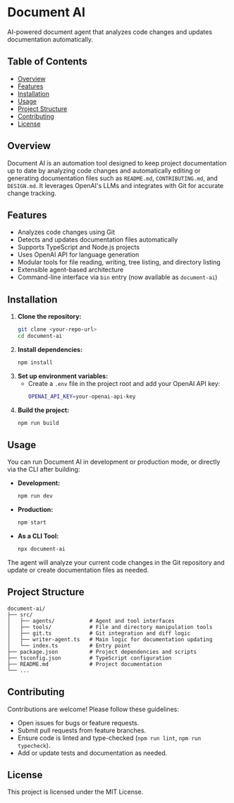 # Document AI

AI-powered document agent that analyzes code changes and updates documentation automatically.

## Table of Contents
- [Overview](#overview)
- [Features](#features)
- [Installation](#installation)
- [Usage](#usage)
- [Project Structure](#project-structure)
- [Contributing](#contributing)
- [License](#license)

## Overview
Document AI is an automation tool designed to keep project documentation up to date by analyzing code changes and automatically editing or generating documentation files such as `README.md`, `CONTRIBUTING.md`, and `DESIGN.md`. It leverages OpenAI's LLMs and integrates with Git for accurate change tracking.

## Features
- Analyzes code changes using Git
- Detects and updates documentation files automatically
- Supports TypeScript and Node.js projects
- Uses OpenAI API for language generation
- Modular tools for file reading, writing, tree listing, and directory listing
- Extensible agent-based architecture
- Command-line interface via `bin` entry (now available as `document-ai`)

## Installation

1. **Clone the repository:**
   ```sh
   git clone <your-repo-url>
   cd document-ai
   ```
2. **Install dependencies:**
   ```sh
   npm install
   ```
3. **Set up environment variables:**
   - Create a `.env` file in the project root and add your OpenAI API key:
     ```sh
     OPENAI_API_KEY=your-openai-api-key
     ```
4. **Build the project:**
   ```sh
   npm run build
   ```

## Usage

You can run Document AI in development or production mode, or directly via the CLI after building:

- **Development:**
  ```sh
  npm run dev
  ```
- **Production:**
  ```sh
  npm start
  ```
- **As a CLI Tool:**
  ```sh
  npx document-ai
  ```

The agent will analyze your current code changes in the Git repository and update or create documentation files as needed.

## Project Structure
```
document-ai/
├── src/
│   ├── agents/           # Agent and tool interfaces
│   ├── tools/            # File and directory manipulation tools
│   ├── git.ts            # Git integration and diff logic
│   ├── writer-agent.ts   # Main logic for documentation updating
│   └── index.ts          # Entry point
├── package.json          # Project dependencies and scripts
├── tsconfig.json         # TypeScript configuration
├── README.md             # Project documentation
└── ...
```

## Contributing

Contributions are welcome! Please follow these guidelines:
- Open issues for bugs or feature requests.
- Submit pull requests from feature branches.
- Ensure code is linted and type-checked (`npm run lint`, `npm run typecheck`).
- Add or update tests and documentation as needed.

## License

This project is licensed under the MIT License.
